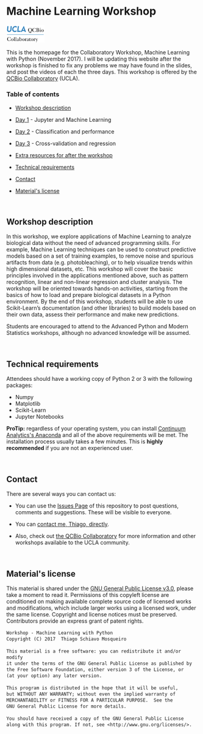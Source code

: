 # Machine Learning Workshop
<img src="materials/qcbCollaboratory_logo.png" width="100" />

This is the homepage for the Collaboratory Workshop, Machine Learning with Python (November 2017). I will be updating this website after the workshop is finished to fix any problems we may have found in the slides, and post the videos of each the three days. This workshop is offered by the [QCBio Collaboratory](https://qcb.ucla.edu/collaboratory/workshops/machinelearning/) (UCLA).

### Table of contents

* [Workshop description](./README.md#workshop-description)

* [Day 1](./wiki/Day-1) - Jupyter and Machine Learning

* [Day 2](./wiki/Day-2) - Classification and performance

* [Day 3](./wiki/Day-3) - Cross-validation and regression

* [Extra resources for after the workshop](./wiki/Extra-resources-for-after-the-workshop)

* [Technical requirements](./README.md#technical-requirements)

* [Contact](./README.md#contact)

* [Material's license](./README.md#materials-license)


<br />

## Workshop description

In this workshop, we explore applications of Machine Learning to analyze biological data without the need of advanced programming skills. For example, Machine Learning techniques can be used to construct predictive models based on a set of training examples, to remove noise and spurious artifacts from data (e.g. photobleaching), or to help visualize trends within high dimensional datasets, etc. This workshop will cover the basic principles involved in the applications mentioned above, such as pattern recognition, linear and non-linear regression and cluster analysis. The workshop will be oriented towards hands-on activities, starting from the basics of how to load and prepare biological datasets in a Python environment. By the end of this workshop, students will be able to use Scikit-Learn’s documentation (and other libraries) to build models based on their own data, assess their performance and make new predictions.

Students are encouraged to attend to the Advanced Python and Modern Statistics workshops, although no advanced knowledge will be assumed.

<br />

## Technical requirements

Attendees should have a working copy of Python 2 or 3 with the following packages:
* Numpy
* Matplotlib
* Scikit-Learn
* Jupyter Notebooks

**ProTip:** regardless of your operating system, you can install [Continuum Analytics's Anaconda](https://www.anaconda.com/download) and all of the above requirements will be met. The installation process usually takes a few minutes. This is **highly recommended** if you are not an experienced user.


<br />

## Contact

There are several ways you can contact us:

* You can use the [Issues Page](https://github.com/QCB-Collaboratory/W17.MachineLearning/issues) of this repository to post questions, comments and suggestions. These will be visible to everyone.

* You can [contact me, Thiago, directly](http://thmosqueiro.vandroiy.com/contact).

* Also, check out [the QCBio Collaboratory](https://qcb.ucla.edu/collaboratory/) for more information and other workshops available to the UCLA community.


<br />

## Material's license

This material is shared under the [GNU General Public License v3.0](https://github.com/QCB-Collaboratory/W17.MachineLearning/blob/master/LICENSE), please take a moment to read it. Permissions of this copyleft license are conditioned on making available complete source code of licensed works and modifications, which include larger works using a licensed work, under the same license. Copyright and license notices must be preserved. Contributors provide an express grant of patent rights.

```
Workshop - Machine Learning with Python
Copyright (C) 2017  Thiago Schiavo Mosqueiro

This material is a free software: you can redistribute it and/or modify
it under the terms of the GNU General Public License as published by
the Free Software Foundation, either version 3 of the License, or
(at your option) any later version.

This program is distributed in the hope that it will be useful,
but WITHOUT ANY WARRANTY; without even the implied warranty of
MERCHANTABILITY or FITNESS FOR A PARTICULAR PURPOSE.  See the
GNU General Public License for more details.

You should have received a copy of the GNU General Public License
along with this program. If not, see <http://www.gnu.org/licenses/>.
```
